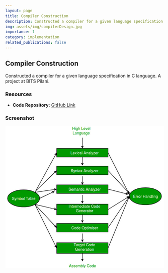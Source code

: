 ```yaml
---
layout: page
title: Compiler Construction
description: Constructed a compiler for a given language specification in C language. A project at BITS Pilani.
img: assets/img/compilerDesign.jpg
importance: 1
category: implementation
related_publications: false
---
```


## Compiler Construction

Constructed a compiler for a given language specification in C language. A project at BITS Pilani.

### Resources
- **Code Repository:** [GitHub Link](https://github.com/diveshuttam/CS-F363)

### Screenshot
![Compiler Construction](assets/img/compilerDesign.jpg)
